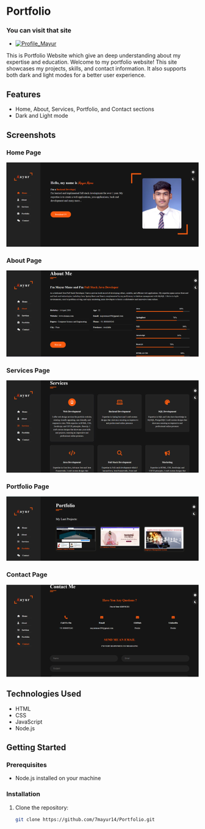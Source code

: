 # Portfolio
### You can visit that site 
- [![Profile_Mayur](https://img.shields.io/badge/WebSite-008000?style=for-the-badge&logo=time-management&logoColor=white)](https://mayurmaneportfolio.netlify.app/)

This is Portfolio Website  which give an deep understanding about my expertise and education.
Welcome to my portfolio website! This site showcases my projects, skills, and contact information. It also supports both dark and light modes for a better user experience.

## Features
- Home, About, Services, Portfolio, and Contact sections
- Dark and Light mode

## Screenshots

### Home Page
![Home Page](https://github.com/7mayur14/Portfolio/blob/main/Home.png)

### About Page
![About Page](https://github.com/7mayur14/Portfolio/blob/main/About.png)

### Services Page
![Services Page](https://github.com/7mayur14/Portfolio/blob/main/Services.png)

### Portfolio Page
![Portfolio Page](https://github.com/7mayur14/Portfolio/blob/main/Portfolio.png)

### Contact Page
![Contact Page](https://github.com/7mayur14/Portfolio/blob/main/Contact.png)

## Technologies Used
- HTML
- CSS
- JavaScript
- Node.js

## Getting Started

### Prerequisites
- Node.js installed on your machine

### Installation
1. Clone the repository:
   ```sh
   git clone https://github.com/7mayur14/Portfolio.git
